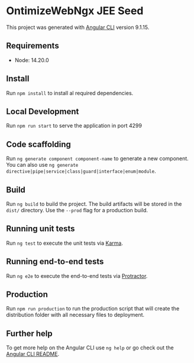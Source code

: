 # OntimizeWebNgx JEE Seed

This project was generated with [Angular CLI](https://github.com/angular/angular-cli) version 9.1.15.

## Requirements

- Node: 14.20.0

## Install

Run `npm install` to install al required dependencies.

## Local Development

Run `npm run start` to serve the application in port 4299

## Code scaffolding

Run `ng generate component component-name` to generate a new component. You can also use `ng generate directive|pipe|service|class|guard|interface|enum|module`.

## Build

Run `ng build` to build the project. The build artifacts will be stored in the `dist/` directory. Use the `--prod` flag for a production build.

## Running unit tests

Run `ng test` to execute the unit tests via [Karma](https://karma-runner.github.io).

## Running end-to-end tests

Run `ng e2e` to execute the end-to-end tests via [Protractor](http://www.protractortest.org/).

## Production

Run `npm run production` to run the production script that will create the distribution folder with all necessary files to deployment.

## Further help

To get more help on the Angular CLI use `ng help` or go check out the [Angular CLI README](https://github.com/angular/angular-cli/blob/master/README.md).
